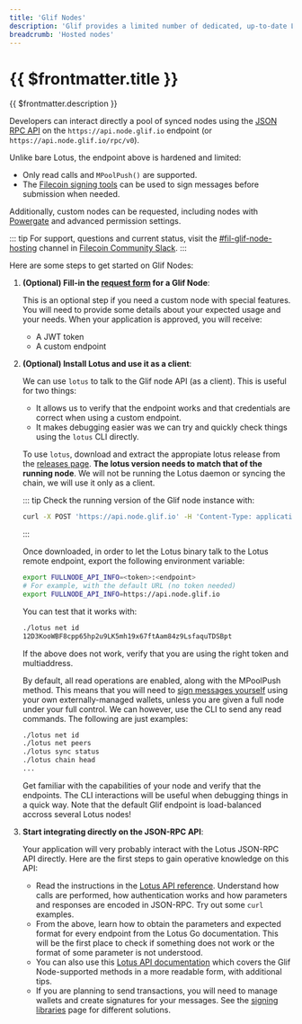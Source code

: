 ```yaml
---
title: 'Glif Nodes'
description: 'Glif provides a limited number of dedicated, up-to-date Lotus nodes on the Filecoin testnets and mainnet.'
breadcrumb: 'Hosted nodes'
---
```


# {{ $frontmatter.title }}

{{ $frontmatter.description }}

Developers can interact directly a pool of synced nodes using the [JSON RPC API](../reference/lotus-api.md) on the `https://api.node.glif.io` endpoint (or `https://api.node.glif.io/rpc/v0`).

Unlike bare Lotus, the endpoint above is hardened and limited:

- Only read calls and `MPoolPush()` are supported.
- The [Filecoin signing tools](signing-libraries.md) can be used to sign messages before submission when needed.

Additionally, custom nodes can be requested, including nodes with [Powergate](hosted-powergate.md) and advanced permission settings.

::: tip
For support, questions and current status, visit the [#fil-glif-node-hosting](https://filecoinproject.slack.com/archives/C017HM9BJ8Z) channel in [Filecoin Community Slack](https://filecoin.io/slack).
:::

Here are some steps to get started on Glif Nodes:

1. **(Optional) Fill-in the [request form](https://forms.gle/rfXx2yKbhgrwUv837) for a Glif Node**:

   This is an optional step if you need a custom node with special features. You will need to provide some details about your expected usage and your needs. When your application is approved, you will receive:

   - A JWT token
   - A custom endpoint

1. **(Optional) Install Lotus and use it as a client**:

   We can use `lotus` to talk to the Glif node API (as a client). This is useful for two things:

   - It allows us to verify that the endpoint works and that credentials are correct when using a custom endpoint.
   - It makes debugging easier was we can try and quickly check things using the `lotus` CLI directly.

   To use `lotus`, download and extract the appropiate lotus release from the [releases page](https://github.com/filecoin-project/lotus/releases/). **The lotus version needs to match that of the running node**. We will not be running the Lotus daemon or syncing the chain, we will use it only as a client.

   ::: tip
   Check the running version of the Glif node instance with:

   ```sh
   curl -X POST 'https://api.node.glif.io' -H 'Content-Type: application/json' --data '{"jsonrpc":"2.0","id":1,"method":"Filecoin.Version","params":[]}'
   ```

   :::

   Once downloaded, in order to let the Lotus binary talk to the Lotus remote endpoint, export the following environment variable:

   ```sh
   export FULLNODE_API_INFO=<token>:<endpoint>
   # For example, with the default URL (no token needed)
   export FULLNODE_API_INFO=https://api.node.glif.io
   ```

   You can test that it works with:

   ```sh
   ./lotus net id
   12D3KooWBF8cpp65hp2u9LK5mh19x67ftAam84z9LsfaquTDSBpt
   ```

   If the above does not work, verify that you are using the right token and multiaddress.

   By default, all read operations are enabled, along with the MPoolPush method. This means that you will need to [sign messages yourself](signing-libraries.md) using your own externally-managed wallets, unless you are given a full node under your full control. We can however, use the CLI to send any read commands. The following are just examples:

   ```sh
   ./lotus net id
   ./lotus net peers
   ./lotus sync status
   ./lotus chain head
   ...
   ```

   Get familiar with the capabilities of your node and verify that the endpoints. The CLI interactions will be useful when debugging things in a quick way. Note that the default Glif endpoint is load-balanced accross several Lotus nodes!

1. **Start integrating directly on the JSON-RPC API**:

   Your application will very probably interact with the Lotus JSON-RPC API directly. Here are the first steps to gain operative knowledge on this API:

   - Read the instructions in the [Lotus API reference](../reference/lotus-api.md). Understand how calls are performed, how authentication works and how parameters and responses are encoded in JSON-RPC. Try out some `curl` examples.
   - From the above, learn how to obtain the parameters and expected format for every endpoint from the Lotus Go documentation. This will be the first place to check if something does not work or the format of some parameter is not understood.
   - You can also use this [Lotus API documentation](https://documenter.getpostman.com/view/4872192/SWLh5mUd?version=latest) which covers the Glif Node-supported methods in a more readable form, with additional tips.
   - If you are planning to send transactions, you will need to manage wallets and create signatures for your messages. See the [signing libraries](signing-libraries.md) page for different solutions.
